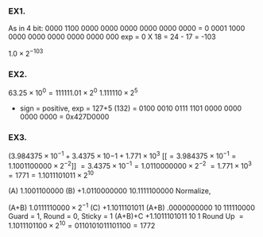 ### EX1.
As in 4 bit:
0000 1100 0000 0000 0000 0000 0000 0000
= 0 0001 1000 0000 0000 0000 0000 0000 000
exp = 0 X 18 = 24 - 17 = -103

$1.0\times2^{-103}$

### EX2.
$63.25\times10^0 = 111111.01\times2^0$
$1.111110\times2^5$
- sign = positive, exp = 127+5 (132)
= 0100 0010 0111 1101 0000 0000 0000 0000
= 0x427D0000
### EX3.
$(3.984375\times10^{-1}+3.4375\times10{-1}+1.771\times10^3$
$[[= 3.984375\times10^{-1}=1.1001100000\times2^{-2}]]$
$=3.4375\times10^{-1}=1.0110000000\times2^{-2}$
$=1.771\times10^3=1771=1.1011101011\times2^{10}$

(A)   $1.1001100000$
(B) $+1.0110000000$
$10.1111100000$ Normalize,

(A+B) $1.0111110000\times2^{-1}$
(C) $+1.1011101011$
(A+B)  $.0000000000\;10\;111110000$ 
Guard = 1, Round = 0, Sticky = 1
(A+B)+C $+1.1011101011\;10\;1$ Round Up
$=1.1011101100\times2^{10}=0110101011101100=1772$




















